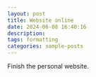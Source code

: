 ```yaml
---
layout: post
title: Website online
date: 2024-06-08 16:40:16
description: 
tags: formatting
categories: sample-posts
---
```

Finish the personal website.

